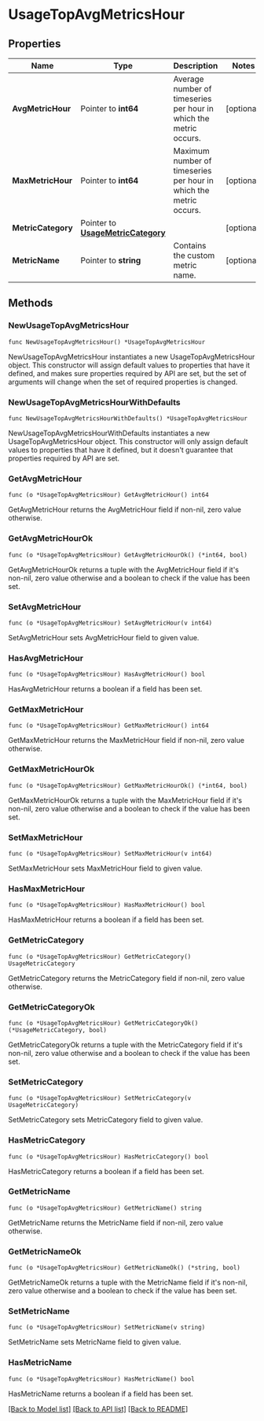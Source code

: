 # UsageTopAvgMetricsHour

## Properties

Name | Type | Description | Notes
---- | ---- | ----------- | ------
**AvgMetricHour** | Pointer to **int64** | Average number of timeseries per hour in which the metric occurs. | [optional] 
**MaxMetricHour** | Pointer to **int64** | Maximum number of timeseries per hour in which the metric occurs. | [optional] 
**MetricCategory** | Pointer to [**UsageMetricCategory**](UsageMetricCategory.md) |  | [optional] 
**MetricName** | Pointer to **string** | Contains the custom metric name. | [optional] 

## Methods

### NewUsageTopAvgMetricsHour

`func NewUsageTopAvgMetricsHour() *UsageTopAvgMetricsHour`

NewUsageTopAvgMetricsHour instantiates a new UsageTopAvgMetricsHour object.
This constructor will assign default values to properties that have it defined,
and makes sure properties required by API are set, but the set of arguments
will change when the set of required properties is changed.

### NewUsageTopAvgMetricsHourWithDefaults

`func NewUsageTopAvgMetricsHourWithDefaults() *UsageTopAvgMetricsHour`

NewUsageTopAvgMetricsHourWithDefaults instantiates a new UsageTopAvgMetricsHour object.
This constructor will only assign default values to properties that have it defined,
but it doesn't guarantee that properties required by API are set.

### GetAvgMetricHour

`func (o *UsageTopAvgMetricsHour) GetAvgMetricHour() int64`

GetAvgMetricHour returns the AvgMetricHour field if non-nil, zero value otherwise.

### GetAvgMetricHourOk

`func (o *UsageTopAvgMetricsHour) GetAvgMetricHourOk() (*int64, bool)`

GetAvgMetricHourOk returns a tuple with the AvgMetricHour field if it's non-nil, zero value otherwise
and a boolean to check if the value has been set.

### SetAvgMetricHour

`func (o *UsageTopAvgMetricsHour) SetAvgMetricHour(v int64)`

SetAvgMetricHour sets AvgMetricHour field to given value.

### HasAvgMetricHour

`func (o *UsageTopAvgMetricsHour) HasAvgMetricHour() bool`

HasAvgMetricHour returns a boolean if a field has been set.

### GetMaxMetricHour

`func (o *UsageTopAvgMetricsHour) GetMaxMetricHour() int64`

GetMaxMetricHour returns the MaxMetricHour field if non-nil, zero value otherwise.

### GetMaxMetricHourOk

`func (o *UsageTopAvgMetricsHour) GetMaxMetricHourOk() (*int64, bool)`

GetMaxMetricHourOk returns a tuple with the MaxMetricHour field if it's non-nil, zero value otherwise
and a boolean to check if the value has been set.

### SetMaxMetricHour

`func (o *UsageTopAvgMetricsHour) SetMaxMetricHour(v int64)`

SetMaxMetricHour sets MaxMetricHour field to given value.

### HasMaxMetricHour

`func (o *UsageTopAvgMetricsHour) HasMaxMetricHour() bool`

HasMaxMetricHour returns a boolean if a field has been set.

### GetMetricCategory

`func (o *UsageTopAvgMetricsHour) GetMetricCategory() UsageMetricCategory`

GetMetricCategory returns the MetricCategory field if non-nil, zero value otherwise.

### GetMetricCategoryOk

`func (o *UsageTopAvgMetricsHour) GetMetricCategoryOk() (*UsageMetricCategory, bool)`

GetMetricCategoryOk returns a tuple with the MetricCategory field if it's non-nil, zero value otherwise
and a boolean to check if the value has been set.

### SetMetricCategory

`func (o *UsageTopAvgMetricsHour) SetMetricCategory(v UsageMetricCategory)`

SetMetricCategory sets MetricCategory field to given value.

### HasMetricCategory

`func (o *UsageTopAvgMetricsHour) HasMetricCategory() bool`

HasMetricCategory returns a boolean if a field has been set.

### GetMetricName

`func (o *UsageTopAvgMetricsHour) GetMetricName() string`

GetMetricName returns the MetricName field if non-nil, zero value otherwise.

### GetMetricNameOk

`func (o *UsageTopAvgMetricsHour) GetMetricNameOk() (*string, bool)`

GetMetricNameOk returns a tuple with the MetricName field if it's non-nil, zero value otherwise
and a boolean to check if the value has been set.

### SetMetricName

`func (o *UsageTopAvgMetricsHour) SetMetricName(v string)`

SetMetricName sets MetricName field to given value.

### HasMetricName

`func (o *UsageTopAvgMetricsHour) HasMetricName() bool`

HasMetricName returns a boolean if a field has been set.


[[Back to Model list]](../README.md#documentation-for-models) [[Back to API list]](../README.md#documentation-for-api-endpoints) [[Back to README]](../README.md)


